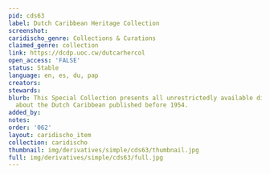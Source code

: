 ```yaml
---
pid: cds63
label: Dutch Caribbean Heritage Collection
screenshot: 
caridischo_genre: Collections & Curations
claimed_genre: collection
link: https://dcdp.uoc.cw/dutcarhercol
open_access: 'FALSE'
status: Stable
language: en, es, du, pap
creators: 
stewards: 
blurb: This Special Collection presents all unrestrictedly available digital material
  about the Dutch Caribbean published before 1954.
added_by: 
notes: 
order: '062'
layout: caridischo_item
collection: caridischo
thumbnail: img/derivatives/simple/cds63/thumbnail.jpg
full: img/derivatives/simple/cds63/full.jpg
---
```

